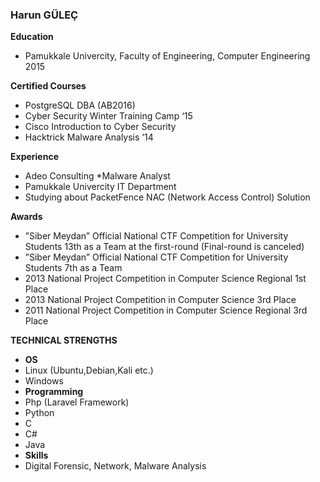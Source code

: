 ### Harun GÜLEÇ

**Education**
* Pamukkale Univercity, Faculty of Engineering, Computer Engineering 2015  

**Certified Courses**
* PostgreSQL DBA (AB2016)
* Cyber Security Winter Training Camp ‘15
* Cisco Introduction to Cyber Security
* Hacktrick Malware Analysis ‘14

**Experience**
* Adeo Consulting
 *Malware Analyst
* Pamukkale Univercity IT Department
 * Studying about PacketFence NAC (Network Access Control) Solution

**Awards**

* ”Siber Meydan” Official National CTF Competition for University Students 13th as a Team at the first-round (Final-round is canceled)
* ”Siber Meydan” Official National CTF Competition for University Students 7th as a Team
* 2013 National Project Competition in Computer Science Regional 1st Place
* 2013 National Project Competition in Computer Science 3rd Place
* 2011 National Project Competition in Computer Science Regional 3rd Place

**TECHNICAL STRENGTHS**
* **OS**  
 * Linux (Ubuntu,Debian,Kali etc.)  
 * Windows  
* **Programming**  
 * Php (Laravel Framework)  
 * Python  
 * C  
 * C#
 * Java  
* **Skills**  
 * Digital Forensic, Network, Malware Analysis
